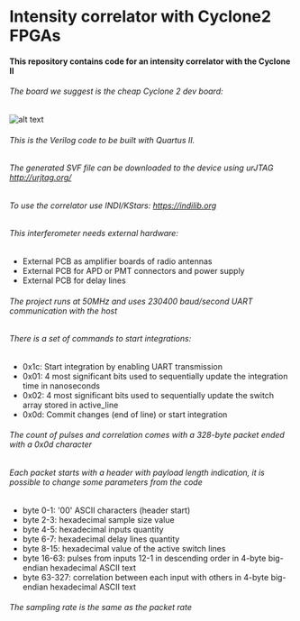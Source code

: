 # Intensity correlator with Cyclone2 FPGAs

#### This repository contains code for an intensity correlator with the Cyclone II
###### The board we suggest is the cheap Cyclone 2 dev board:

![alt text](https://github.com/iliaplatone/correlator/raw/master/pictures/devboard.jpg "Devboard")

###### This is the Verilog code to be built with Quartus II.
###### The generated SVF file can be downloaded to the device using urJTAG http://urjtag.org/
###### To use the correlator use INDI/KStars: https://indilib.org

###### This interferometer needs external hardware:
+ External PCB as amplifier boards of radio antennas
+ External PCB for APD or PMT connectors and power supply
+ External PCB for delay lines

###### The project runs at 50MHz and uses 230400 baud/second UART communication with the host
###### There is a set of commands to start integrations:
+ 0x1c: Start integration by enabling UART transmission
+ 0x01: 4 most significant bits used to sequentially update the integration time in nanoseconds
+ 0x02: 4 most significant bits used to sequentially update the switch array stored in active_line
+ 0x0d: Commit changes (end of line) or start integration

###### The count of pulses and correlation comes with a 328-byte packet ended with a 0x0d character
###### Each packet starts with a header with payload length indication, it is possible to change some parameters from the code
+ byte 0-1: '00' ASCII characters (header start)
+ byte 2-3: hexadecimal sample size value
+ byte 4-5: hexadecimal inputs quantity
+ byte 6-7: hexadecimal delay lines quantity
+ byte 8-15: hexadecimal value of the active switch lines
+ byte 16-63: pulses from inputs 12-1 in descending order in 4-byte big-endian hexadecimal ASCII text
+ byte 63-327: correlation between each input with others in 4-byte big-endian hexadecimal ASCII text

###### The sampling rate is the same as the packet rate
